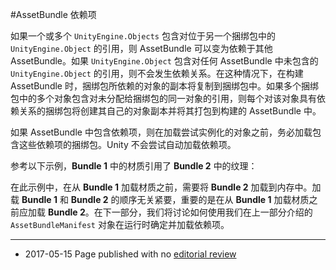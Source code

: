 #AssetBundle 依赖项

如果一个或多个 `UnityEngine.Objects` 包含对位于另一个捆绑包中的 `UnityEngine.Object` 的引用，则 AssetBundle 可以变为依赖于其他 AssetBundle。如果 `UnityEngine.Object` 包含对任何 AssetBundle 中未包含的 `UnityEngine.Object` 的引用，则不会发生依赖关系。在这种情况下，在构建 AssetBundle 时，捆绑包所依赖的对象的副本将复制到捆绑包中。如果多个捆绑包中的多个对象包含对未分配给捆绑包的同一对象的引用，则每个对该对象具有依赖关系的捆绑包将创建其自己的对象副本并将其打包到构建的 AssetBundle 中。

如果 AssetBundle 中包含依赖项，则在加载尝试实例化的对象之前，务必加载包含这些依赖项的捆绑包。Unity 不会尝试自动加载依赖项。

参考以下示例，__Bundle 1__ 中的材质引用了 __Bundle 2__ 中的纹理：

在此示例中，在从 __Bundle 1__ 加载材质之前，需要将 __Bundle 2__ 加载到内存中。加载 __Bundle 1__ 和 __Bundle 2__ 的顺序无关紧要，重要的是在从 __Bundle 1__ 加载材质之前应加载 __Bundle 2__。在下一部分，我们将讨论如何使用我们在上一部分介绍的 `AssetBundleManifest` 对象在运行时确定并加载依赖项。

----

* <span class="page-edit">2017-05-15  Page published with no [editorial review](DocumentationEditorialReview.html)
</span>

